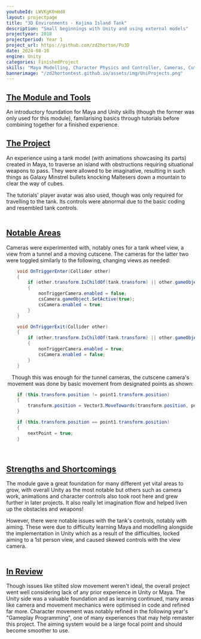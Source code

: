 ```yaml
---
youtubeId: LWVKgK0nHd8
layout: projectpage
title: "3D Environments - Kojima Island Tank"
description: "Small beginnings with Unity and using external models"
projectyear: 2018
projectperiod: Year 1
project_url: https://github.com/zd2horton/Po3D
date: 2024-08-10
engine: Unity
categories: FinishedProject
skills: "Maya Modelling, Character Physics and Controller, Cameras, Cutscenes and Toggling"
bannerimage: "/zd2hortontest.github.io/assets/img/UniProjects.png"
---
```

<p style="text-align: center;">
<h2><ins>The Module and Tools</ins></h2>
An introductory foundation for Maya and Unity skills (though the former was only used for this module), familarising basics through tutorials before combining together for a finished experience.<br>


<h2><ins>The Project</ins></h2>
An experience using a tank model (with animations showcasing its parts) created in Maya, to traverse an island with obstructions requiring situational weapons to pass. They were allowed to be imaginative, resulting in such things as Galaxy Minstrel bullets knocking Maltesers down a mountain to clear the way of cubes.<br>

The tutorials' player avatar was also used, though was only required for travelling to the tank. Its controls were abnormal due to the basic coding and resembled tank controls.<br><br>


<h2><ins>Notable Areas</ins></h2>
Cameras were experimented with, notably ones for a tank wheel view, a view from a tunnel and a moving cutscene. The cameras for the latter two were toggled similarly to the following, changing views as needed:</p>

```cs
    void OnTriggerEnter(Collider other)
    {
        if (other.transform.IsChildOf(tank.transform) || other.gameObject == ethan)
        {
            nonTriggerCamera.enabled = false;
            csCamera.gameObject.SetActive(true);
            csCamera.enabled = true;
        }
    }

    void OnTriggerExit(Collider other)
    {
        if (other.transform.IsChildOf(tank.transform) || other.gameObject == ethan)
        {
            nonTriggerCamera.enabled = true;
            csCamera.enabled = false;
        }
    }
```

<p style="text-align: center;">
Though this was enough for the tunnel cameras, the cutscene camera's movement was done by basic movement from designated points as shown:</p>

```cs
	if (this.transform.position != point1.transform.position)
	{
		transform.position = Vector3.MoveTowards(transform.position, point1.transform.position, (Time.deltaTime * speed * 2.5f));
	}

	if (this.transform.position == point1.transform.position)
	{
		nextPoint = true;
	}
```
<br>
<p style="text-align: center;">
<h2><ins>Strengths and Shortcomings</ins></h2>
The module gave a great foundation for many different yet vital areas to grow, with overall Unity as the most notable but others such as camera work, animations and character controls also took root here and grew further in later projects. It also really let imagination flow and helped liven up the obstacles and weapons!<br>

However, there were notable issues with the tank's controls, notably with aiming. These were due to difficulty learning Maya and modelling alongside the implementation in Unity which as a result of the difficulties, locked aiming to a 1st person view, and caused skewed controls with the view camera.<br><br>


<h2><ins>In Review</ins></h2>
Though issues like stilted slow movement weren't ideal, the overall project went well considering lack of any prior experience in Unity or Maya. The Unity side was a valuable foundation and as learning continued, many areas like camera and movement mechanics were optimised in code and refined far more. Character movement was notably refined in the following year's "Gameplay Programming", one of many experiences that may help remaster this project. The aiming system would be a large focal point and should become smoother to use.<br></p>